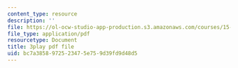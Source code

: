 ```yaml
---
content_type: resource
description: ''
file: https://ol-ocw-studio-app-production.s3.amazonaws.com/courses/15-071-the-analytics-edge-spring-2017/bc7a3858972523475e759d39fd9d48d5_E_KUHMuoPLE.pdf
file_type: application/pdf
resourcetype: Document
title: 3play pdf file
uid: bc7a3858-9725-2347-5e75-9d39fd9d48d5
---
```

